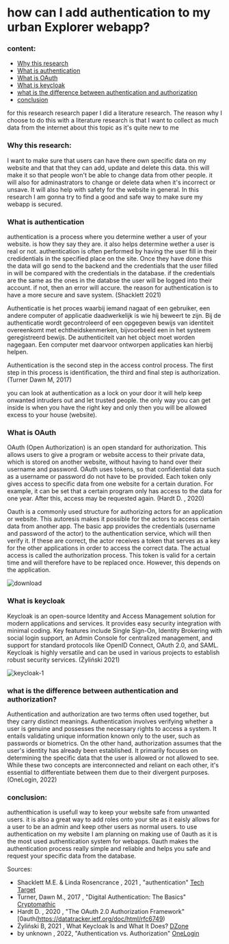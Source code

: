 # how can I add authentication to my urban Explorer webapp?

### content:
- [Why this research](#Why-this-research)
- [What is authentication](#What-is-authentication)
- [What is OAuth](#What-is-OAuth)
- [What is keycloak](#What-is-keycloak)
- [what is the difference between authentication and authorization](what-is-the-difference-between-authentication-and-authorization)
- [conclusion](#conclusion)

for this research research paper I did a literature research. The reason why I choose to do this with a literature research is that I want to collect as much data from the internet about this topic as it's quite new to me 

### Why this research:
I want to make sure that users can have there own specific data on my website and that that they can add, update and delete this data. this will make it so that people won't be able to change data from other people. it will also for adminastrators to change or delete data when it's incorrect or unsave. It will also help with safety for the website in general. In this research I am gonna try to find a good and safe way to make sure my webapp is secured.


### What is authentication

authentication is a process where you determine wether a user of your website. is how they say they are. it also helps determine wether a user is real or not. authentication is often performed by having the user fill in their credidentials in the specified place on the site. Once they have done this the data will go send to the backend and the credentials that the user filled in will be compared with the credentials in the database. if the credentials are the same as the ones in the databse the user will be logged into their account. if not, then an error will accure. the reason for authentication is to have a more secure and save system. (Shacklett 2021)


Authenticatie is het proces waarbij iemand nagaat of een gebruiker, een andere computer of applicatie daadwerkelijk is wie hij beweert te zijn. Bij de authenticatie wordt gecontroleerd of een opgegeven bewijs van identiteit overeenkomt met echtheidskenmerken, bijvoorbeeld een in het systeem geregistreerd bewijs. De authenticiteit van het object moet worden nagegaan. Een computer met daarvoor ontworpen applicaties kan hierbij helpen.

Authentication is the second step in the access control process. The first step in this process is identification, the third and final step is authorization.
(Turner Dawn M, 2017)


you can look at authentication as a lock on your door it will help keep onwanted intruders out and let trusted people. the only way you can get inside is when you have the right key and only then you will be allowed excess to your house (website).

### What is OAuth

OAuth (Open Authorization) is an open standard for authorization. This allows users to give a program or website access to their private data, which is stored on another website, without having to hand over their username and password. OAuth uses tokens, so that confidential data such as a username or password do not have to be provided. Each token only gives access to specific data from one website for a certain duration. For example, it can be set that a certain program only has access to the data for one year. After this, access may be requested again. (Hardt D. , 2020)



Oauth is a commonly used structure for authorizing actors for an application or website. This autoresis makes it possible for the actors to access certain data from another app. The basic app provides the credentials (username and password of the actor) to the authentication service, which will then verify it. If these are correct, the actor receives a token that serves as a key for the other applications in order to access the correct data. The actual access is called the authorization process. This token is valid for a certain time and will therefore have to be replaced once. However, this depends on the application.

![download](https://github.com/WouterVerschuren/S3Portfolio/assets/74074356/63c5d4c5-72b9-4629-ac4d-7abe84ba906f)

### What is keycloak
Keycloak is an open-source Identity and Access Management solution for modern applications and services. It provides easy security integration with minimal coding. Key features include Single Sign-On, Identity Brokering with social login support, an Admin Console for centralized management, and support for standard protocols like OpenID Connect, OAuth 2.0, and SAML. Keycloak is highly versatile and can be used in various projects to establish robust security services.  (Żyliński 2021)


![keycloak-1](https://github.com/WouterVerschuren/S3Portfolio/assets/74074356/11830cdb-4791-45b0-a2d7-3e063769219f)







### what is the difference between authentication and authorization?

Authentication and authorization are two terms often used together, but they carry distinct meanings. Authentication involves verifying whether a user is genuine and possesses the necessary rights to access a system. It entails validating unique information known only to the user, such as passwords or biometrics. On the other hand, authorization assumes that the user's identity has already been established. It primarily focuses on determining the specific data that the user is allowed or not allowed to see. While these two concepts are interconnected and reliant on each other, it's essential to differentiate between them due to their divergent purposes. (OneLogin, 2022)


### conclusion:

authenthication is usefull way to keep your website safe from unwanted users. it is also a great way to add roles onto your site as it eaisly allows for a user to be an admin and keep other users as normal users. to use authentication on my website I am planning on making use of 0auth as it is the most used authentication system for webapps. 0auth makes the authentication process really simple and reliable and helps you safe and request your specific data from the database.




Sources: 
- Shacklett M.E. & Linda Rosencrance , 2021 , "authentication" [Tech Target](https://www.techtarget.com/searchsecurity/definition/authentication)
- Turner, Dawn M., 2017 , "Digital Authentication: The Basics" [Cryptomathic](https://www.cryptomathic.com/news-events/blog/digital-authentication-the-basics)
- Hardt D. , 2020 , "The OAuth 2.0 Authorization Framework" [0auth(https://datatracker.ietf.org/doc/html/rfc6749)
- Żyliński B, 2021 , What Keycloak Is and What It Does? [DZone](https://dzone.com/articles/what-is-keycloak-and-when-it-may-help-you)
- by unknown , 2022,  "Authentication vs. Authorization" [OneLogin](https://www.onelogin.com/learn/authentication-vs-authorization#:~:text=Authentication%20and%20authorization%20are%20two,authorization%20determines%20their%20access%20rights.)

